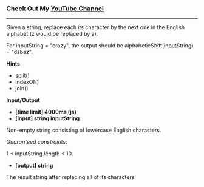 ### Check Out My [YouTube Channel](https://www.YouTube.com/CodingTutorials360)


---
Given a string, replace each its character by the next one in the English alphabet (z would be replaced by a).


For inputString = "crazy", the output should be
alphabeticShift(inputString) = "dsbaz".

**Hints**

-   split()
-   indexOf()
-   join()

**Input/Output**

- **[time limit] 4000ms (js)**
- **[input] string inputString**

Non-empty string consisting of lowercase English characters.

*Guaranteed constraints:*

1 ≤ inputString.length ≤ 10.

- **[output] string**

The result string after replacing all of its characters.